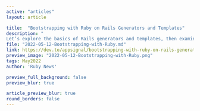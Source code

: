 ```yaml
---
active: "articles"
layout: article

title:  "Bootstrapping with Ruby on Rails Generators and Templates"
description: "
Let’s explore the basics of Rails generators and templates, then examine how to customize your Rails app with templates"
file: "2022-05-12-Bootstrapping-with-Ruby.md"
link: https://dev.to/appsignal/bootstrapping-with-ruby-on-rails-generators-and-templates-34j5 
preview_image: "2022-05-12-Bootstrapping-with-Ruby.png"
tags: May2022
author: 'Ruby News'

preview_full_background: false
preview_blur: true

article_preview_blur: true
round_borders: false
---
```

